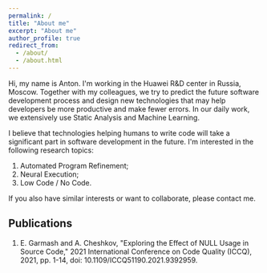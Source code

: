 ```yaml
---
permalink: /
title: "About me"
excerpt: "About me"
author_profile: true
redirect_from: 
  - /about/
  - /about.html
---
```


Hi, my name is Anton. I'm working in the Huawei R&D center in Russia, Moscow. Together with my colleagues, we try to predict the future software development process and design new technologies that may help developers be more productive and make fewer errors. In our daily work, we extensively use Static Analysis and Machine Learning.

I believe that technologies helping humans to write code will take a significant part in software development in the future. I'm interested in the following research topics:

1. Automated Program Refinement;
2. Neural Execution;
3. Low Code / No Code.

If you also have similar interests or want to collaborate, please contact me.

Publications
---
1. E. Garmash and A. Cheshkov, "Exploring the Effect of NULL Usage in Source Code," 2021 International Conference on Code Quality (ICCQ), 2021, pp. 1-14, doi: 10.1109/ICCQ51190.2021.9392959.
